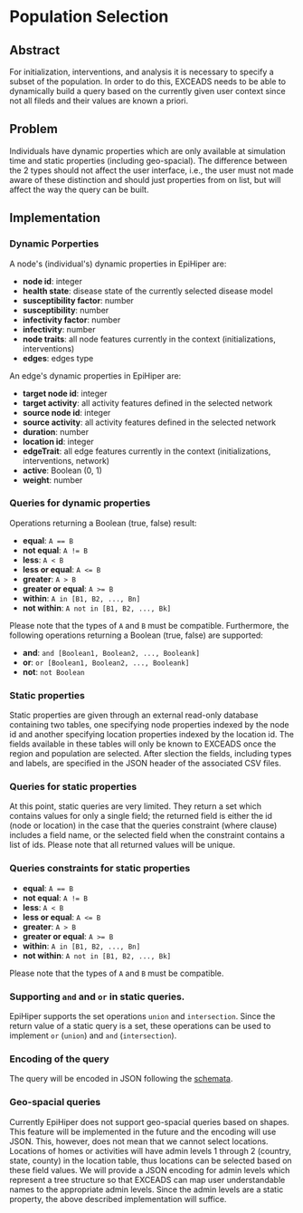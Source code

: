 # Population Selection  

## Abstract
For initialization, interventions, and analysis it is necessary to specify a subset of the population. In order to do this, EXCEADS needs to be able to dynamically build a query based on the currently given user context since not all fileds and their values are known a priori. 

## Problem
Individuals have dynamic properties which are only available at simulation time and static properties (including geo-spacial). The difference between the 2 types should not affect the user interface, i.e., the user must not made aware of these distinction and should just properties from on list, but will affect the way the query can be built.

## Implementation
### Dynamic Porperties
A node's (individual's) dynamic properties in EpiHiper are:
* __node id__: integer 
* __health state__: disease state of the currently selected disease model
* __susceptibility factor__: number 
* __susceptibility__: number
* __infectivity factor__: number
* __infectivity__: number
* __node traits__: all node features currently in the context (initializations, interventions) 
* __edges__: edges type

An edge's dynamic properties in EpiHiper are:
* __target node id__: integer
* __target activity__: all activity features defined in the selected network
* __source node id__: integer
* __source activity__: all activity features defined in the selected network
* __duration__: number
* __location id__: integer
* __edgeTrait__: all edge features currently in the context (initializations, interventions, network)
* __active__: Boolean (0, 1)
* __weight__: number

### Queries for dynamic properties
Operations returning a Boolean (true, false) result:
* __equal__: `A == B`
* __not equal__: `A != B`
* __less__: `A < B`
* __less or equal__: `A <= B`
* __greater__: `A > B`
* __greater or equal__: `A >= B`
* __within__: `A in [B1, B2, ..., Bn]`
* __not within__: `A not in [B1, B2, ..., Bk]`

Please note that the types of `A` and `B` must be compatible. Furthermore, the following operations returning a Boolean (true, false) are supported:
* __and__: `and [Boolean1, Boolean2, ..., Booleank]`
* __or__: `or [Boolean1, Boolean2, ..., Booleank]`
* __not__: `not Boolean`

### Static properties
Static properties are given through an external read-only database containing two tables, one specifying node properties indexed by the node id and another specifying location properties indexed by the location id. The fields available in these tables will only be known to EXCEADS once the region and population are selected. After slection the fields, including types and labels, are specified in the JSON header of the associated CSV files.

### Queries for static properties
At this point, static queries are very limited. They return a set which contains values for only a single field; the returned field is either the id (node or location) in the case that the queries constraint (where clause) includes a field name, or the selected field when the constraint contains a list of ids. Please note that all returned values will be unique. 

### Queries constraints for static properties
* __equal__: `A == B`
* __not equal__: `A != B`
* __less__: `A < B`
* __less or equal__: `A <= B`
* __greater__: `A > B`
* __greater or equal__: `A >= B`
* __within__: `A in [B1, B2, ..., Bn]`
* __not within__: `A not in [B1, B2, ..., Bk]`

Please note that the types of `A` and `B` must be compatible. 

### Supporting `and` and `or` in static queries.
EpiHiper supports the set operations `union` and `intersection`. Since the return value of a static query is a set, these operations can be used to implement `or` (`union`)  and `and` (`intersection`).

### Encoding of the query
The query will be encoded in JSON following the [schemata](https://github.com/NSSAC/EpiHiper-Schema/tree/master/schema).

### Geo-spacial queries
Currently EpiHiper does not support geo-spacial queries based on shapes. This feature will be implemented in the future and the encoding will use JSON. This, however, does not mean that we cannot select locations. Locations of homes or activities will have admin levels 1 through 2 (country, state, county) in the location table, thus locations can be selected based on these field values. We will provide a JSON encoding for admin levels which represent a tree structure so that EXCEADS can map user understandable names to the appropriate admin levels. Since the admin levels are a static property, the above described implementation will suffice. 
